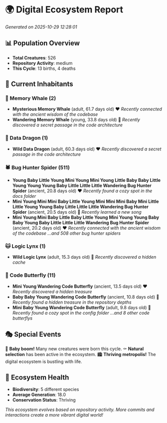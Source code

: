 # 🌍 Digital Ecosystem Report
*Generated on 2025-10-29 12:28:01*

## 📊 Population Overview
- **Total Creatures**: 526
- **Repository Activity**: medium
- **This Cycle**: 13 births, 4 deaths

## 👥 Current Inhabitants

### 🐋 Memory Whale (2)
- **Mysterious Memory Whale** (adult, 61.7 days old) ❤️
  *Recently connected with the ancient wisdom of the codebase*
- **Wandering Memory Whale** (young, 33.8 days old) 💛
  *Recently discovered a secret passage in the code architecture*

### 🐉 Data Dragon (1)
- **Wild Data Dragon** (adult, 60.3 days old) ❤️
  *Recently discovered a secret passage in the code architecture*

### 🕷️ Bug Hunter Spider (511)
- **Young Baby Little Young Mini Young Mini Young Little Baby Baby Little Young Young Young Baby Little Little Little Wandering Bug Hunter Spider** (ancient, 20.8 days old) ❤️
  *Recently found a cozy spot in the docs folder*
- **Mini Young Mini Mini Baby Little Young Mini Mini Mini Baby Mini Little Little Young Young Baby Little Little Little Wandering Bug Hunter Spider** (ancient, 20.5 days old) 💛
  *Recently learned a new song*
- **Mini Young Mini Baby Little Baby Little Young Mini Young Young Baby Baby Young Baby Little Little Little Wandering Bug Hunter Spider** (ancient, 20.2 days old) ❤️
  *Recently connected with the ancient wisdom of the codebase*
  *...and 508 other bug hunter spiders*

### 🐱 Logic Lynx (1)
- **Wild Logic Lynx** (adult, 15.3 days old) 💛
  *Recently discovered a hidden cache*

### 🦋 Code Butterfly (11)
- **Mini Young Wandering Code Butterfly** (ancient, 13.5 days old) ❤️
  *Recently discovered a hidden treasure*
- **Baby Baby Young Wandering Code Butterfly** (ancient, 10.8 days old) 💛
  *Recently found a hidden treasure in the repository depths*
- **Mini Baby Young Wandering Code Butterfly** (adult, 9.8 days old) 💚
  *Recently found a cozy spot in the config folder*
  *...and 8 other code butterflys*

## 🎭 Special Events

🎉 **Baby boom!** Many new creatures were born this cycle.
⚰️ **Natural selection** has been active in the ecosystem.
🏙️ **Thriving metropolis!** The digital ecosystem is bustling with life.

## 🔬 Ecosystem Health
- **Biodiversity**: 5 different species
- **Average Generation**: 18.0
- **Conservation Status**: Thriving

*This ecosystem evolves based on repository activity. More commits and interactions create a more vibrant digital world!*